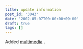 ```yaml
---
title: update information
post_id: '3043'
date: '2002-05-07T00:00:00+09:00'
draft: true
tags: []
---
```


Added [multimedia](/category/products/musics) .
